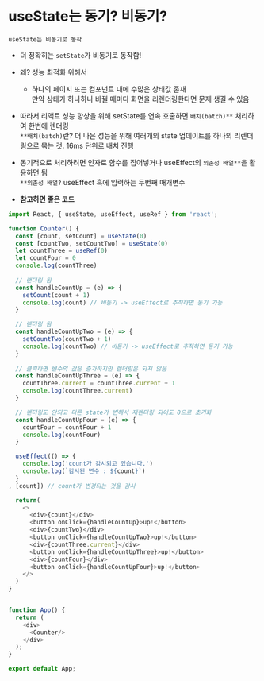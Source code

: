 # useState는 동기? 비동기?

`useState는 비동기로 동작`
* 더 정확히는 `setState`가 비동기로 동작함!

* 왜? 성능 최적화 위해서
    * 하나의 페이지 또는 컴포넌트 내에 수많은 상태값 존재   
    만약 상태가 하나하나 바뀔 때마다 화면을 리렌더링한다면 문제 생길 수 있음

* 따라서 리액트 성능 향상을 위해 setState를 연속 호출하면 `배치(batch)**` 처리하여 한번에 렌더링   
`**배치(batch)`란? 더 나은 성능을 위해 여러개의 state 업데이트를 하나의 리렌더링으로 묶는 것. 16ms 단위로 배치 진행

* 동기적으로 처리하려면 인자로 함수를 집어넣거나 useEffect의 `의존성 배열**`을 활용하면 됨   
`**의존성 배열?` useEffect 훅에 입력하는 두번째 매개변수

* **참고하면 좋은 코드**
```js
import React, { useState, useEffect, useRef } from 'react';

function Counter() {
  const [count, setCount] = useState(0)
  const [countTwo, setCountTwo] = useState(0)
  let countThree = useRef(0)
  let countFour = 0
  console.log(countThree)
  
  // 랜더링 됨
  const handleCountUp = (e) => {
    setCount(count + 1)
    console.log(count) // 비동기 -> useEffect로 추적하면 동기 가능
  }

  // 렌더링 됨
  const handleCountUpTwo = (e) => {
    setCountTwo(countTwo + 1)
    console.log(countTwo) // 비동기 -> useEffect로 추적하면 동기 가능
  }
  
  // 클릭하면 변수의 값은 증가하지만 렌더링은 되지 않음
  const handleCountUpThree = (e) => {
    countThree.current = countThree.current + 1
    console.log(countThree.current)
  }

  // 렌더링도 안되고 다른 state가 변해서 재렌더링 되어도 0으로 초기화
  const handleCountUpFour = (e) => {
    countFour = countFour + 1
    console.log(countFour)
  }

  useEffect(() => {
    console.log('count가 감시되고 있습니다.')
    console.log(`감시된 변수 : ${count}`)
  }
, [count]) // count가 변경되는 것을 감시

  return(
    <>
      <div>{count}</div>
      <button onClick={handleCountUp}>up!</button>
      <div>{countTwo}</div>
      <button onClick={handleCountUpTwo}>up!</button>
      <div>{countThree.current}</div>
      <button onClick={handleCountUpThree}>up!</button>
      <div>{countFour}</div>
      <button onClick={handleCountUpFour}>up!</button>
    </>
  )
}


function App() {
  return (
    <div>
      <Counter/>
    </div>
  );
}

export default App;
```
